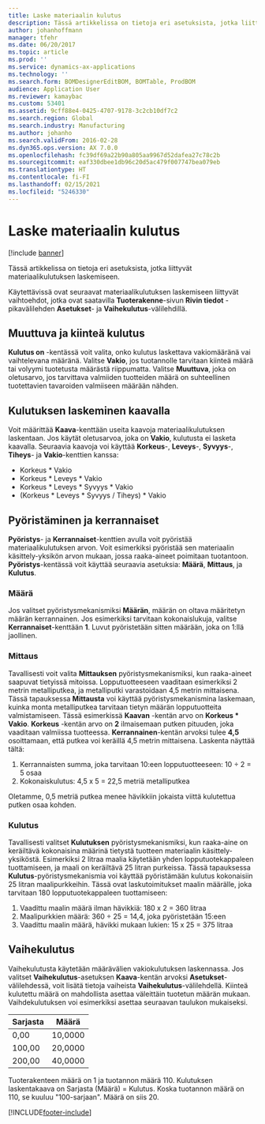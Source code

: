 ```yaml
---
title: Laske materiaalin kulutus
description: Tässä artikkelissa on tietoja eri asetuksista, jotka liittyvät materiaalikulutuksen laskemiseen.
author: johanhoffmann
manager: tfehr
ms.date: 06/20/2017
ms.topic: article
ms.prod: ''
ms.service: dynamics-ax-applications
ms.technology: ''
ms.search.form: BOMDesignerEditBOM, BOMTable, ProdBOM
audience: Application User
ms.reviewer: kamaybac
ms.custom: 53401
ms.assetid: 9cff88e4-0425-4707-9178-3c2cb10df7c2
ms.search.region: Global
ms.search.industry: Manufacturing
ms.author: johanho
ms.search.validFrom: 2016-02-28
ms.dyn365.ops.version: AX 7.0.0
ms.openlocfilehash: fc39df69a22b90a805aa9967d52dafea27c78c2b
ms.sourcegitcommit: eaf330dbee1db96c20d5ac479f007747bea079eb
ms.translationtype: HT
ms.contentlocale: fi-FI
ms.lasthandoff: 02/15/2021
ms.locfileid: "5246330"
---
```

# <a name="calculate-material-consumption"></a>Laske materiaalin kulutus

[!include [banner](../includes/banner.md)]

Tässä artikkelissa on tietoja eri asetuksista, jotka liittyvät materiaalikulutuksen laskemiseen. 

Käytettävissä ovat seuraavat materiaalikulutuksen laskemiseen liittyvät vaihtoehdot, jotka ovat saatavilla **Tuoterakenne**-sivun **Rivin tiedot** -pikavälilehden **Asetukset**- ja **Vaihekulutus**-välilehdillä.

## <a name="variable-and-constant-consumption"></a>Muuttuva ja kiinteä kulutus
**Kulutus on** -kentässä voit valita, onko kulutus laskettava vakiomääränä vai vaihtelevana määränä. Valitse **Vakio**, jos tuotannolle tarvitaan kiinteä määrä tai volyymi tuotetusta määrästä riippumatta. Valitse **Muuttuva**, joka on oletusarvo, jos tarvittava valmiiden tuotteiden määrä on suhteellinen tuotettavien tavaroiden valmiiseen määrään nähden.

## <a name="calculating-consumption-from-a-formula"></a>Kulutuksen laskeminen kaavalla
Voit määrittää **Kaava**-kenttään useita kaavoja materiaalikulutuksen laskentaan. Jos käytät oletusarvoa, joka on **Vakio**, kulutusta ei lasketa kaavalla. Seuraavia kaavoja voi käyttää **Korkeus**-, **Leveys**-, **Syvyys**-, **Tiheys**- ja **Vakio**-kenttien kanssa:

-   Korkeus \* Vakio
-   Korkeus \* Leveys \* Vakio
-   Korkeus \* Leveys \* Syvyys \* Vakio
-   (Korkeus \* Leveys \* Syvyys / Tiheys) \* Vakio

## <a name="rounding-up-and-multiples"></a>Pyöristäminen ja kerrannaiset
**Pyöristys**- ja **Kerrannaiset**-kenttien avulla voit pyöristää materiaalikulutuksen arvon. Voit esimerkiksi pyöristää sen materiaalin käsittely-yksikön arvon mukaan, jossa raaka-aineet poimitaan tuotantoon. **Pyöristys**-kentässä voit käyttää seuraavia asetuksia: **Määrä**, **Mittaus**, ja **Kulutus**.

### <a name="quantity"></a>Määrä

Jos valitset pyöristysmekanismiksi **Määrän**, määrän on oltava määritetyn määrän kerrannainen. Jos esimerkiksi tarvitaan kokonaislukuja, valitse **Kerrannaiset**-kenttään **1**. Luvut pyöristetään sitten määrään, joka on 1:llä jaollinen.

### <a name="measurement"></a>Mittaus

Tavallisesti voit valita **Mittauksen** pyöristysmekanismiksi, kun raaka-aineet saapuvat tietyissä mitoissa. Lopputuotteeseen vaaditaan esimerkiksi 2 metrin metalliputkea, ja metalliputki varastoidaan 4,5 metrin mittaisena. Tässä tapauksessa **Mittausta** voi käyttää pyöristysmekanismina laskemaan, kuinka monta metalliputkea tarvitaan tietyn määrän lopputuotteita valmistamiseen. Tässä esimerkissä **Kaavan** -kentän arvo on **Korkeus \* Vakio**. **Korkeus** -kentän arvo on **2** ilmaisemaan putken pituuden, joka vaaditaan valmiissa tuotteessa. **Kerrannainen**-kentän arvoksi tulee **4,5** osoittamaan, että putkea voi keräillä 4,5 metrin mittaisena. Laskenta näyttää tältä:

1.  Kerrannaisten summa, joka tarvitaan 10:een lopputuotteeseen: 10 ÷ 2 = 5 osaa
2.  Kokonaiskulutus: 4,5 x 5 = 22,5 metriä metalliputkea

Oletamme, 0,5 metriä putkea menee hävikkiin jokaista viittä kulutettua putken osaa kohden.

### <a name="consumption"></a>Kulutus

Tavallisesti valitset **Kulutuksen** pyöristysmekanismiksi, kun raaka-aine on keräiltävä kokonaisina määrinä tietystä tuotteen materiaalin käsittely-yksiköstä. Esimerkiksi 2 litraa maalia käytetään yhden lopputuotekappaleen tuottamiseen, ja maali on keräiltävä 25 litran purkeissa. Tässä tapauksessa **Kulutus**-pyöristysmekanismia voi käyttää pyöristämään kulutus kokonaisiin 25 litran maalipurkkeihin. Tässä ovat laskutoimitukset maalin määrälle, joka tarvitaan 180 lopputuotekappaleen tuottamiseen:

1.  Vaadittu maalin määrä ilman hävikkiä: 180 x 2 = 360 litraa
2.  Maalipurkkien määrä: 360 ÷ 25 = 14,4, joka pyöristetään 15:een
3.  Vaadittu maalin määrä, hävikki mukaan lukien: 15 x 25 = 375 litraa

## <a name="step-consumption"></a>Vaihekulutus
Vaihekulutusta käytetään määrävälien vakiokulutuksen laskennassa. Jos valitset **Vaihekulutus**-asetuksen **Kaava**-kentän arvoksi **Asetukset**-välilehdessä, voit lisätä tietoja vaiheista **Vaihekulutus**-välilehdellä. Kiinteä kulutettu määrä on mahdollista asettaa väleittäin tuotetun määrän mukaan. Vaihdekulutuksen voi esimerkiksi asettaa seuraavan taulukon mukaiseksi.

| Sarjasta | Määrä |
|-------------|----------|
| 0,00        | 10,0000  |
| 100,00      | 20,0000  |
| 200,00      | 40,0000  |

Tuoterakenteen määrä on 1 ja tuotannon määrä 110. Kulutuksen laskentakaava on Sarjasta (Määrä) = Kulutus. Koska tuotannon määrä on 110, se kuuluu "100-sarjaan". Määrä on siis 20.





[!INCLUDE[footer-include](../../includes/footer-banner.md)]